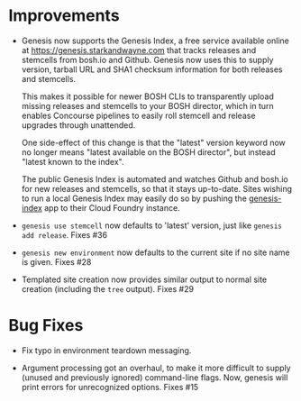 # Improvements

- Genesis now supports the Genesis Index, a free service available
  online at https://genesis.starkandwayne.com that tracks releases
  and stemcells from bosh.io and Github.  Genesis now uses this to
  supply version, tarball URL and SHA1 checksum information for
  both releases and stemcells.

  This makes it possible for newer BOSH CLIs to transparently
  upload missing releases and stemcells to your BOSH director,
  which in turn enables Concourse pipelines to easily roll
  stemcell and release upgrades through unattended.

  One side-effect of this change is that the "latest" version
  keyword now no longer means "latest available on the BOSH
  director", but instead "latest known to the index".

  The public Genesis Index is automated and watches Github and
  bosh.io for new releases and stemcells, so that it stays
  up-to-date.  Sites wishing to run a local Genesis Index may
  easily do so by pushing the [genesis-index][index] app to their
  Cloud Foundry instance.

- `genesis use stemcell` now defaults to 'latest' version,
  just like `genesis add release`.  Fixes #36

- `genesis new environment` now defaults to the current site if no
  site name is given.  Fixes #28

- Templated site creation now provides similar output to normal
  site creation (including the `tree` output).  Fixes #29

# Bug Fixes

- Fix typo in environment teardown messaging.

- Argument processing got an overhaul, to make it more difficult
  to supply (unused and previously ignored) command-line flags.
  Now, genesis will print errors for unrecognized options.
  Fixes #15

[index]: https://github.com/starkandwayne/genesis-index
